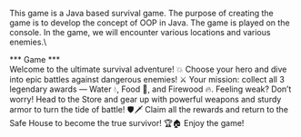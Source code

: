 This game is a Java based survival game. 
The purpose of creating the game is to develop the concept of OOP in Java. 
The game is played on the console. 
In the game, we will encounter various locations and various enemies.\

*** Game *** \
Welcome to the ultimate survival adventure! 💥
Choose your hero and dive into epic battles against dangerous enemies! ⚔️
Your mission: collect all 3 legendary awards — Water 💧, Food 🍖, and Firewood 🔥.
Feeling weak? Don’t worry! Head to the Store and gear up with powerful weapons and sturdy armor to turn the tide of battle! 🛡️🗡️
Claim all the rewards and return to the Safe House to become the true survivor! 🏆🏠
Enjoy the game!
